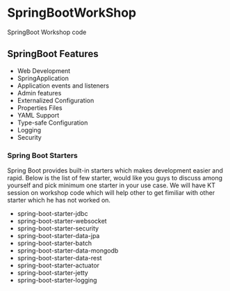 # SpringBootWorkShop
SpringBoot Workshop code

## SpringBoot Features
  * Web Development
  * SpringApplication
  * Application events and listeners
  * Admin features
  * Externalized Configuration
  * Properties Files
  * YAML Support
  * Type-safe Configuration
  * Logging
  * Security
  
### Spring Boot Starters
Spring Boot provides built-in starters which makes development easier and rapid. Below is the list of few starter, would like you guys to discuss among yourself and pick minimum one starter in your use case. We will have KT session on workshop code which will help other to get fimiliar with other starter which he has not worked on.

  * spring-boot-starter-jdbc
  * spring-boot-starter-websocket
  * spring-boot-starter-security
  * spring-boot-starter-data-jpa
  * spring-boot-starter-batch
  * spring-boot-starter-data-mongodb
  * spring-boot-starter-data-rest
  * spring-boot-starter-actuator
  * spring-boot-starter-jetty
  * spring-boot-starter-logging
